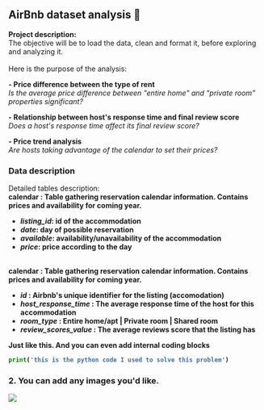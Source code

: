 ##  AirBnb dataset analysis 🏡

**Project description:** 
<br> The objective will be to load the data, clean and format it, before exploring and analyzing it.</br>
<br> Here is the purpose of the analysis:</br>

<b>- Price difference between the type of rent</b>
<br><i> Is the average price difference between "entire home" and "private room" properties significant?</i></br>

<b>- Relationship between host's response time and final review score</b>
<br><i> Does a host's response time affect its final review score?</i></br>

<b>- Price trend analysis</b>
<br><i> Are hosts taking advantage of the calendar to set their prices?</i></br>


### Data description 

Detailed tables description: 
<br><b> calendar : Table gathering reservation calendar information. Contains prices and availability for coming year.</br>
- *listing_id*: id of the accommodation
- *date*: day of possible reservation
- *available*: availability/unavailability of the accommodation
- *price*: price according to the day

<br><b> calendar : Table gathering reservation calendar information. Contains prices and availability for coming year.</br>
- *id* : Airbnb's unique identifier for the listing (accomodation)
- *host_response_time* : The average response time of the host for this accommodation
- *room_type* : Entire home/apt | Private room | Shared room
- *review_scores_value* : The average reviews score that the listing has






Just like this. And you can even add internal coding blocks

```python
print('this is the python code I used to solve this problem')
```

### 2. You can add any images you'd like. 

<img src="images/dummy_thumbnail.jpg?raw=true"/>


